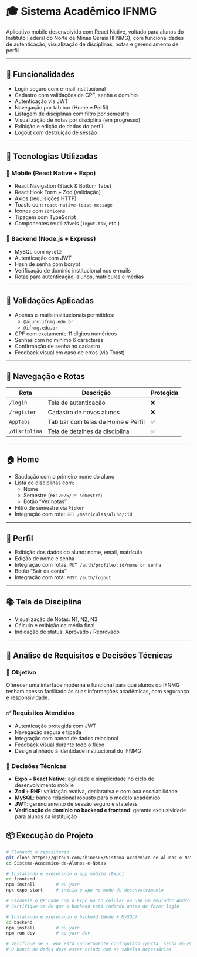 # 🎓 Sistema Acadêmico IFNMG

Aplicativo mobile desenvolvido com React Native, voltado para alunos do Instituto Federal do Norte de Minas Gerais (IFNMG), com funcionalidades de autenticação, visualização de disciplinas, notas e gerenciamento de perfil.

---

## 📱 Funcionalidades

- Login seguro com e-mail institucional
- Cadastro com validações de CPF, senha e domínio
- Autenticação via JWT
- Navegação por tab bar (Home e Perfil)
- Listagem de disciplinas com filtro por semestre
- Visualização de notas por disciplina (em progresso)
- Exibição e edição de dados do perfil
- Logout com destruição de sessão

---

## 🚀 Tecnologias Utilizadas

### 🔹 Mobile (React Native + Expo)
- React Navigation (Stack & Bottom Tabs)
- React Hook Form + Zod (validação)
- Axios (requisições HTTP)
- Toasts com `react-native-toast-message`
- Ícones com `Ionicons`
- Tipagem com TypeScript
- Componentes reutilizáveis (`Input.tsx`, etc.)

### 🔹 Backend (Node.js + Express)
- MySQL com `mysql2`
- Autenticação com JWT
- Hash de senha com bcrypt
- Verificação de domínio institucional nos e-mails
- Rotas para autenticação, alunos, matrículas e médias

---

## 🔐 Validações Aplicadas

- Apenas e-mails institucionais permitidos:
  - `@aluno.ifnmg.edu.br`
  - `@ifnmg.edu.br`
- CPF com exatamente 11 dígitos numéricos
- Senhas com no mínimo 6 caracteres
- Confirmação de senha no cadastro
- Feedback visual em caso de erros (via Toast)

---

## 🧭 Navegação e Rotas

| Rota         | Descrição                          | Protegida |
|--------------|-------------------------------------|-----------|
| `/login`     | Tela de autenticação               | ❌        |
| `/register`  | Cadastro de novos alunos           | ❌        |
| `AppTabs`    | Tab bar com telas de Home e Perfil | ✅        |
| `/disciplina`| Tela de detalhes da disciplina     | ✅        |

---

## 🏠 Home

- Saudação com o primeiro nome do aluno
- Lista de disciplinas com:
  - Nome
  - Semestre (ex: `2025/1º semestre`)
  - Botão “Ver notas”
- Filtro de semestre via `Picker`
- Integração com rota: `GET /matriculas/aluno/:id`

---

## 👤 Perfil

- Exibição dos dados do aluno: nome, email, matrícula
- Edição de nome e senha
- Integração com rotas: `PUT /auth/profile/:id/nome or senha`
- Botão “Sair da conta”
- Integração com rota: `POST /auth/logout`

---

## 📚 Tela de Disciplina

- Visualização de Notas: N1, N2, N3
- Cálculo e exibição da média final
- Indicação de status: Aprovado / Reprovado

---

## 📌 Análise de Requisitos e Decisões Técnicas

### 🎯 Objetivo

Oferecer uma interface moderna e funcional para que alunos do IFNMG tenham acesso facilitado às suas informações acadêmicas, com segurança e responsividade.

### ✅ Requisitos Atendidos

- Autenticação protegida com JWT
- Navegação segura e tipada
- Integração com banco de dados relacional
- Feedback visual durante todo o fluxo
- Design alinhado à identidade institucional do IFNMG

### 🧠 Decisões Técnicas

- **Expo + React Native**: agilidade e simplicidade no ciclo de desenvolvimento mobile
- **Zod + RHF**: validação reativa, declarativa e com boa escalabilidade
- **MySQL**: banco relacional robusto para o modelo acadêmico
- **JWT**: gerenciamento de sessão seguro e stateless
- **Verificação de domínio no backend e frontend**: garante exclusividade para alunos da instituição

## 📦 Execução do Projeto

```bash
# Clonando o repositório
git clone https://github.com/chines05/Sistema-Academico-de-Alunos-e-Notas.git
cd Sistema-Academico-de-Alunos-e-Notas

# Instalando e executando o app mobile (Expo)
cd frontend
npm install        # ou yarn
npx expo start     # inicia o app no modo de desenvolvimento

# Escaneie o QR Code com o Expo Go no celular ou use um emulador Android/iOS
# Certifique-se de que o backend está rodando antes de fazer login

# Instalando e executando o backend (Node + MySQL)
cd backend
npm install        # ou yarn
npm run dev        # ou yarn dev

# Verifique se o .env está corretamente configurado (porta, senha do MySQL, JWT_SECRET, etc.)
# O banco de dados deve estar criado com as tabelas necessárias

